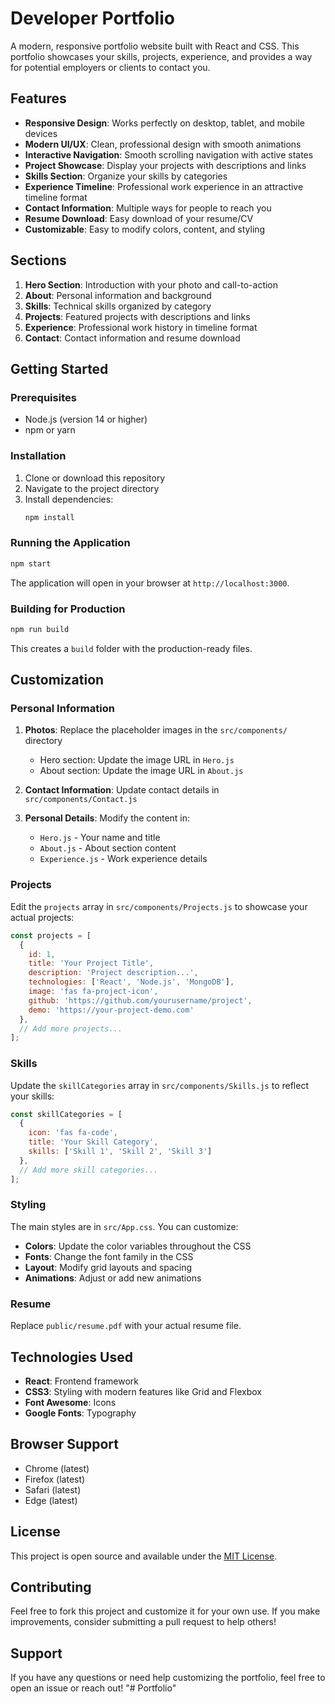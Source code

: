 # Developer Portfolio

A modern, responsive portfolio website built with React and CSS. This portfolio showcases your skills, projects, experience, and provides a way for potential employers or clients to contact you.

## Features

- **Responsive Design**: Works perfectly on desktop, tablet, and mobile devices
- **Modern UI/UX**: Clean, professional design with smooth animations
- **Interactive Navigation**: Smooth scrolling navigation with active states
- **Project Showcase**: Display your projects with descriptions and links
- **Skills Section**: Organize your skills by categories
- **Experience Timeline**: Professional work experience in an attractive timeline format
- **Contact Information**: Multiple ways for people to reach you
- **Resume Download**: Easy download of your resume/CV
- **Customizable**: Easy to modify colors, content, and styling

## Sections

1. **Hero Section**: Introduction with your photo and call-to-action
2. **About**: Personal information and background
3. **Skills**: Technical skills organized by category
4. **Projects**: Featured projects with descriptions and links
5. **Experience**: Professional work history in timeline format
6. **Contact**: Contact information and resume download

## Getting Started

### Prerequisites

- Node.js (version 14 or higher)
- npm or yarn

### Installation

1. Clone or download this repository
2. Navigate to the project directory
3. Install dependencies:
   ```bash
   npm install
   ```

### Running the Application

```bash
npm start
```

The application will open in your browser at `http://localhost:3000`.

### Building for Production

```bash
npm run build
```

This creates a `build` folder with the production-ready files.

## Customization

### Personal Information

1. **Photos**: Replace the placeholder images in the `src/components/` directory
   - Hero section: Update the image URL in `Hero.js`
   - About section: Update the image URL in `About.js`

2. **Contact Information**: Update contact details in `src/components/Contact.js`

3. **Personal Details**: Modify the content in:
   - `Hero.js` - Your name and title
   - `About.js` - About section content
   - `Experience.js` - Work experience details

### Projects

Edit the `projects` array in `src/components/Projects.js` to showcase your actual projects:

```javascript
const projects = [
  {
    id: 1,
    title: 'Your Project Title',
    description: 'Project description...',
    technologies: ['React', 'Node.js', 'MongoDB'],
    image: 'fas fa-project-icon',
    github: 'https://github.com/yourusername/project',
    demo: 'https://your-project-demo.com'
  },
  // Add more projects...
];
```

### Skills

Update the `skillCategories` array in `src/components/Skills.js` to reflect your skills:

```javascript
const skillCategories = [
  {
    icon: 'fas fa-code',
    title: 'Your Skill Category',
    skills: ['Skill 1', 'Skill 2', 'Skill 3']
  },
  // Add more skill categories...
];
```

### Styling

The main styles are in `src/App.css`. You can customize:

- **Colors**: Update the color variables throughout the CSS
- **Fonts**: Change the font family in the CSS
- **Layout**: Modify grid layouts and spacing
- **Animations**: Adjust or add new animations

### Resume

Replace `public/resume.pdf` with your actual resume file.

## Technologies Used

- **React**: Frontend framework
- **CSS3**: Styling with modern features like Grid and Flexbox
- **Font Awesome**: Icons
- **Google Fonts**: Typography

## Browser Support

- Chrome (latest)
- Firefox (latest)
- Safari (latest)
- Edge (latest)

## License

This project is open source and available under the [MIT License](LICENSE).

## Contributing

Feel free to fork this project and customize it for your own use. If you make improvements, consider submitting a pull request to help others!

## Support

If you have any questions or need help customizing the portfolio, feel free to open an issue or reach out!
"# Portfolio" 

